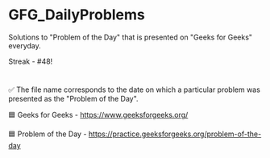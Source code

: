 # GFG_DailyProblems
Solutions to "Problem of the Day" that is presented on "Geeks for Geeks" everyday.

Streak - #48!
#
✅ The file name corresponds to the date on which a particular problem was presented as the "Problem of the Day".

🟦 Geeks for Geeks - https://www.geeksforgeeks.org/

🟦 Problem of the Day - https://practice.geeksforgeeks.org/problem-of-the-day
#